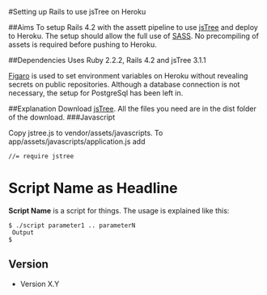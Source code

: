 #Setting up Rails to use jsTree on Heroku

##Aims
To setup Rails 4.2 with the assett pipeline to use [jsTree](https://github.com/vakata/jstree) and deploy to Heroku. The setup should allow the full use of [SASS](https://sass-lang.com). No precompiling of assets is required before pushing to Heroku.

##Dependencies
Uses Ruby 2.2.2, Rails 4.2 and jsTree 3.1.1

[Figaro](https://github.com/laserlemon/figaro) is used to set environment variables on Heroku without revealing secrets on public repositories.
Although a database connection is not necessary, the setup for PostgreSql has been left in.

##Explanation
Download [jsTree](https://github.com/vakata/jstree). All the files you need are in the dist folder of the download.
###Javascript

Copy jstree.js to vendor/assets/javascripts.
To app/assets/javascripts/application.js add 
```
//= require jstree 
```
Script Name as Headline
======
**Script Name** is a script for things. The usage is explained like this:

```
$ ./script parameter1 .. parameterN
 Output
$ 
```
## Version 
* Version X.Y